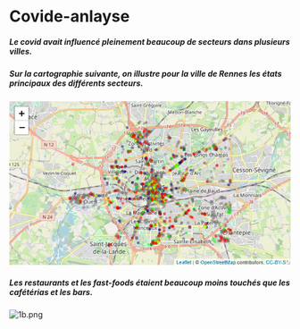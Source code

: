 # Covide-anlayse
#####  Le covid avait influencé pleinement beaucoup de secteurs dans plusieurs villes.
#####  Sur la cartographie suivante, on illustre pour la ville de Rennes les états principaux des différents secteurs.  








![Rplot.png](Rplot.png)


#####  Les restaurants et les fast-foods étaient beaucoup moins touchés que les cafétérias et les bars.

![1b.png](1b.png)
